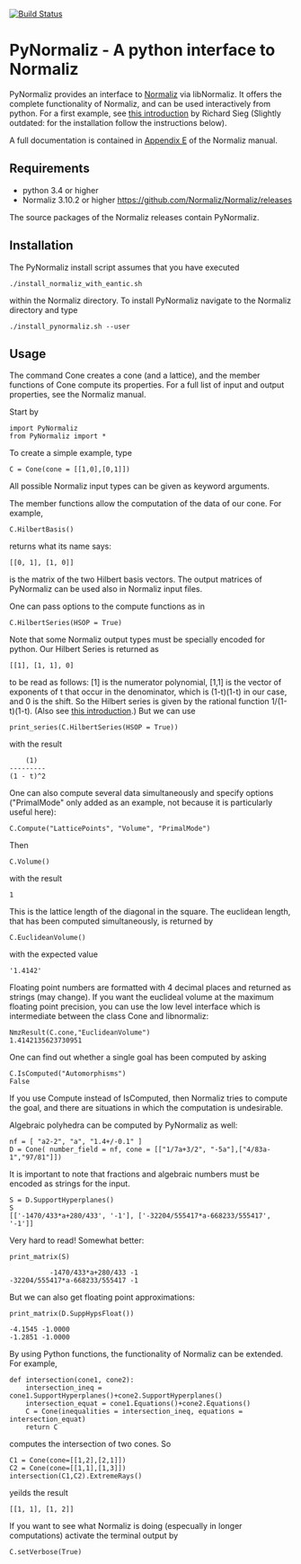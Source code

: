 [![Build Status](https://github.com/Normaliz/PyNormaliz/workflows/Run%20tests/badge.svg)](https://github.com/Normaliz/PyNormaliz/actions)

# PyNormaliz - A python interface to Normaliz


PyNormaliz provides an interface to [Normaliz](https://www.normaliz.uni-osnabrueck.de) via libNormaliz.
It offers the complete functionality of Normaliz, and can be used interactively from python.
For a first example, see [this introduction](doc/PyNormaliz_Tutorial.pdf) by Richard Sieg (Slightly outdated: for the installation follow the instructions below).

A full documentation is contained in [Appendix E](doc/PyNormaliz.pdf) of the Normaliz manual.


## Requirements

* python 3.4 or higher
* Normaliz 3.10.2 or higher <https://github.com/Normaliz/Normaliz/releases>

The source packages of the Normaliz releases contain PyNormaliz.

## Installation

The PyNormaliz install script assumes that you have executed

    ./install_normaliz_with_eantic.sh

within the Normaliz directory. To install PyNormaliz navigate to the Normaliz directory and type

    ./install_pynormaliz.sh --user

## Usage

The command Cone creates a cone (and a lattice), and the member functions
of Cone compute its properties. For a full list of input and output
properties, see the Normaliz manual.

Start by

    import PyNormaliz
    from PyNormaliz import *

To create a simple example, type

    C = Cone(cone = [[1,0],[0,1]])


All possible Normaliz input types can be given as keyword arguments.

The member functions allow the computation of the data of our cone.  For example,

    C.HilbertBasis()

returns what its name says:

    [[0, 1], [1, 0]]

is the matrix of the two Hilbert basis vectors. The output matrices of PyNormaliz can be used also in Normaliz input files.

One can pass options to the compute functions as in

    C.HilbertSeries(HSOP = True)

Note that some Normaliz output types must be specially encoded for python. Our Hilbert Series is returned as

    [[1], [1, 1], 0]

to be read as follows: [1] is the numerator polynomial, [1,1] is the vector of exponents of t that occur in the denominator, which is (1-t)(1-t) in our case, and 0 is the shift.  So the Hilbert series is given by the rational function 1/(1-t)(1-t). (Also see [this introduction](doc/PyNormaliz_Tutorial.pdf).) But we can use

    print_series(C.HilbertSeries(HSOP = True))

with the result

        (1)
    ---------
    (1 - t)^2


One can also compute several data simultaneously and specify options ("PrimalMode" only added as an example, not because it is particularly useful here):

    C.Compute("LatticePoints", "Volume", "PrimalMode")

Then

    C.Volume()

with the result

    1

This is the lattice length of the diagonal in the square. The euclidean length, that has been computed simultaneously, is returned by

    C.EuclideanVolume()

with the expected value

    '1.4142'

Floating point numbers are formatted with 4 decimal places and returned as strings (may change). If you want the euclideal volume at the maximum floating point precision, you can use the low level interface which is intermediate between the class Cone and libnormaliz:

    NmzResult(C.cone,"EuclideanVolume")
    1.4142135623730951

One can find out whether a single goal has been computed by asking

    C.IsComputed("Automorphisms")
    False

If you use Compute instead of IsComputed, then Normaliz tries to compute the goal, and there are situations in which the computation is undesirable.

Algebraic polyhedra can be computed by PyNormaliz as well:

    nf = [ "a2-2", "a", "1.4+/-0.1" ]
    D = Cone( number_field = nf, cone = [["1/7a+3/2", "-5a"],["4/83a-1","97/81"]])

It is important to note that fractions and algebraic numbers must be encoded as strings for the input.

    S = D.SupportHyperplanes()
    S
    [['-1470/433*a+280/433', '-1'], ['-32204/555417*a-668233/555417', '-1']]

Very hard to read! Somewhat better:

    print_matrix(S)

              -1470/433*a+280/433 -1
    -32204/555417*a-668233/555417 -1

But we can also get floating point approximations:

    print_matrix(D.SuppHypsFloat())

    -4.1545 -1.0000
    -1.2851 -1.0000

By using Python functions, the functionality of Normaliz can be extended. For example,

    def intersection(cone1, cone2):
        intersection_ineq = cone1.SupportHyperplanes()+cone2.SupportHyperplanes()
        intersection_equat = cone1.Equations()+cone2.Equations()
        C = Cone(inequalities = intersection_ineq, equations = intersection_equat)
        return C

computes the intersection of two cones. So

    C1 = Cone(cone=[[1,2],[2,1]])
    C2 = Cone(cone=[[1,1],[1,3]])
    intersection(C1,C2).ExtremeRays()

yeilds the result

    [[1, 1], [1, 2]]

If you want to see what Normaliz is doing (especually in longer computations) activate the terminal output by

    C.setVerbose(True)
